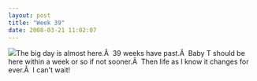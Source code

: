 ```yaml
---
layout: post
title: "Week 39"
date: 2008-03-21 11:02:07
---
```

[![](http://thecave.smugmug.com/photos/268533868_JpUWp-Th.jpg)](http://thecave.smugmug.com/gallery/3795601_AVdxr/2/268533868_JpUWp)The big day is almost here.Â  39 weeks have past.Â  Baby T should be here within a week or so if not sooner.Â  Then life as I know it changes for ever.Â  I can't wait!
